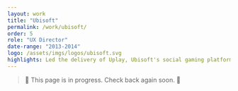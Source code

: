 ```yaml
---
layout: work
title: "Ubisoft"
permalink: /work/ubisoft/
order: 5
role: "UX Director"
date-range: "2013-2014"
logo: /assets/imgs/logos/ubisoft.svg
highlights: Led the delivery of Uplay, Ubisoft's social gaming platform across mobile, web and console.
---
```


> 🚧 This page is in progress. Check back again soon. 🚧